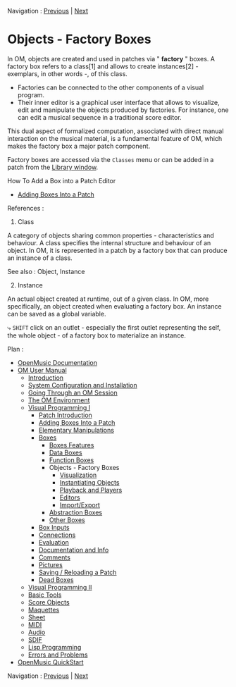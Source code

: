 Navigation : [Previous](FunctionBoxes "page précédente\(Function
Boxes\)") | [Next](1-Visualization "page
suivante\(Visualization\)")


# Objects - Factory Boxes

In OM, objects are created and used in patches via " **factory** " boxes. A
factory box refers to a class[1] and allows to create instances[2] -
exemplars, in other words -, of this class.

  * Factories can be connected to the other components of a visual program. 
  * Their inner editor is a graphical user interface that allows to visualize, edit and manipulate the objects produced by factories. For instance, one can edit a musical sequence in a traditional score editor.

This dual aspect of formalized computation, associated with direct manual
interaction on the musical material, is a fundamental feature of OM, which
makes the factory box a major patch component.

Factory boxes are accessed via the `Classes` menu or can be added in a patch
from the [Library window](Library).

How To Add a Box into a Patch Editor

  * [Adding Boxes Into a Patch](AddingBoxes)

References :

  1. Class

A category of objects sharing common properties - characteristics and
behaviour. A class specifies the internal structure and behaviour of an
object. In OM, it is represented in a patch by a factory box that can produce
an instance of a class.

See also : Object, Instance

  2. Instance

An actual object created at runtime, out of a given class. In OM, more
specifically, an object created when evaluating a factory box. An instance can
be saved as a global variable.

⤷ `SHIFT` click on an outlet - especially the first outlet representing the
self, the whole object - of a factory box to materialize an instance.

Plan :

  * [OpenMusic Documentation](OM-Documentation)
  * [OM User Manual](OM-User-Manual)
    * [Introduction](00-Sommaire)
    * [System Configuration and Installation](Installation)
    * [Going Through an OM Session](Goingthrough)
    * [The OM Environment](Environment)
    * [Visual Programming I](BasicVisualProgramming)
      * [Patch Introduction](ProgrammingIntro)
      * [Adding Boxes Into a Patch](AddingBoxes)
      * [Elementary Manipulations](ElementaryManips)
      * [Boxes](Boxes)
        * [Boxes Features](GraphicFeatures)
        * [Data Boxes](DataBox)
        * [Function Boxes](FunctionBoxes)
        * Objects - Factory Boxes
          * [Visualization](1-Visualization)
          * [Instantiating Objects](2-Instanciation)
          * [Playback and Players](1-Play)
          * [Editors](3-Editors)
          * [Import/Export](4-ImportExport)
        * [Abstraction Boxes](AbsBoxesIntro)
        * [Other Boxes](OtherBoxes)
      * [Box Inputs](BoxInputs)
      * [Connections](Connections)
      * [Evaluation](Evaluation)
      * [Documentation and Info](DocAndInfo)
      * [Comments](Comments)
      * [Pictures](Pictures)
      * [Saving / Reloading a Patch](SavingPatch)
      * [Dead Boxes](DeadBox)
    * [Visual Programming II](AdvancedVisualProgramming)
    * [Basic Tools](BasicObjects)
    * [Score Objects](ScoreObjects)
    * [Maquettes](Maquettes)
    * [Sheet](Sheet)
    * [MIDI](MIDI)
    * [Audio](Audio)
    * [SDIF](SDIF)
    * [Lisp Programming](Lisp)
    * [Errors and Problems](errors)
  * [OpenMusic QuickStart](QuickStart-Chapters)

Navigation : [Previous](FunctionBoxes "page précédente\(Function
Boxes\)") | [Next](1-Visualization "page
suivante\(Visualization\)")

